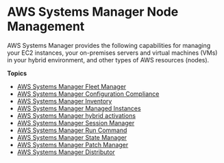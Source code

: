 # AWS Systems Manager Node Management<a name="systems-manager-instances-and-nodes"></a>

AWS Systems Manager provides the following capabilities for managing your EC2 instances, your on\-premises servers and virtual machines \(VMs\) in your hybrid environment, and other types of AWS resources \(nodes\)\. 

**Topics**
+ [AWS Systems Manager Fleet Manager](fleet.md)
+ [AWS Systems Manager Configuration Compliance](systems-manager-compliance.md)
+ [AWS Systems Manager Inventory](systems-manager-inventory.md)
+ [AWS Systems Manager Managed Instances](managed_instances.md)
+ [AWS Systems Manager hybrid activations](activations.md)
+ [AWS Systems Manager Session Manager](session-manager.md)
+ [AWS Systems Manager Run Command](execute-remote-commands.md)
+ [AWS Systems Manager State Manager](systems-manager-state.md)
+ [AWS Systems Manager Patch Manager](systems-manager-patch.md)
+ [AWS Systems Manager Distributor](distributor.md)